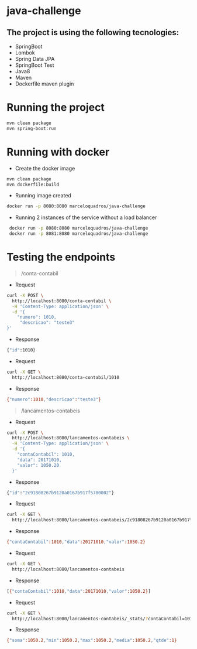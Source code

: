 # java-challenge
## The project is using the following tecnologies:
- SpringBoot 
- Lombok
- Spring Data JPA
- SpringBoot Test
- Java8 
- Maven
- Dockerfile maven plugin
# Running the project 
```sh
mvn clean package
mvn spring-boot:run 
```
# Running with docker
- Create the docker image
```sh
mvn clean package 
mvn dockerfile:build
```
- Running image created
```sh
docker run -p 8080:8080 marceloquadros/java-challenge
```

- Running 2 instances of the service without a load balancer
```sh
 docker run -p 8080:8080 marceloquadros/java-challenge
 docker run -p 8081:8080 marceloquadros/java-challenge
```

# Testing the endpoints
> /conta-contabil
- Request
```sh 
curl -X POST \
  http://localhost:8080/conta-contabil \
  -H 'Content-Type: application/json' \
  -d '{
	"numero": 1010,
	 "descricao": "teste3"
}'
```
- Response
```sh
{"id":1010}
```
- Request
```sh
curl -X GET \
  http://localhost:8080/conta-contabil/1010
```
- Response
```sh
{"numero":1010,"descricao":"teste3"}
```
> /lancamentos-contabeis
- Request
```sh
curl -X POST \
  http://localhost:8080/lancamentos-contabeis \
  -H 'Content-Type: application/json' \
  -d '{
	"contaContabil": 1010,
	"data": 20171010,
	"valor": 1050.20
  }'  

```
- Response
```sh
{"id":"2c91808267b9120a0167b917f5780002"}
```
- Request
```sh
curl -X GET \
  http://localhost:8080/lancamentos-contabeis/2c91808267b9120a0167b917f5780002
```
- Response
```sh
{"contaContabil":1010,"data":20171010,"valor":1050.2}
```
- Request
```sh
curl -X GET \
  http://localhost:8080/lancamentos-contabeis 
```
- Response
```sh
[{"contaContabil":1010,"data":20171010,"valor":1050.2}]
```
- Request 
```sh
curl -X GET \
  http://localhost:8080/lancamentos-contabeis/_stats/?contaContabil=1010
```
- Response
```sh
{"soma":1050.2,"min":1050.2,"max":1050.2,"media":1050.2,"qtde":1}
```


